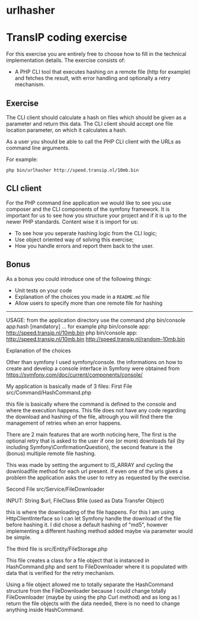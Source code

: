 # urlhasher

# TransIP coding exercise

For this exercise you are entirely free to choose how to fill in the technical implementation details.
The exercise consists of:
- A PHP CLI tool that executes hashing on a remote file (http for example) and fetches the result,
with error handling and optionally a retry mechanism.

## Exercise
The CLI client should calculate a hash on files which should be given as a parameter and return this
data. The CLI client should accept one file location parameter, on which it calculates a hash.

As a user you should be able to call the PHP CLI client with the URLs as command line arguments.

For example:

`php bin/urlhasher http://speed.transip.nl/10mb.bin`

## CLI client
For the PHP command line application we would like to see you use composer and the CLI
components of the symfony framework.
It is important for us to see how you structure your project and if it is up to the newer PHP
standards. Content wise it is import for us:
- To see how you seperate hashing logic from the CLI logic;
- Use object oriented way of solving this exercise;
- How you handle errors and report them back to the user.

## Bonus
As a bonus you could introduce one of the following things:
- Unit tests on your code
- Explanation of the choices you made in a `README.md` file
- Allow users to specify more than one remote file for hashing

---------------------------------------------------------------------------------------------------------------------------------

USAGE:
from the application directory use the command
php bin/console app:hash <url>[mandatory] <url-2>...<url-n>
for example
php bin/console app:  http://speed.transip.nl/10mb.bin
php bin/console app:  http://speed.transip.nl/10mb.bin http://speed.transip.nl/random-10mb.bin


Explanation of the choices

Other than symfony I used symfony/console.
the informations on how to create and develop a console interface in Symfony were obtained from https://symfony.com/doc/current/components/console/

My application is basically made of 3 files:
First File src/Command/HashCommand.php

this file is basically where the command is defined to the console and where the execution happens. This file does not have any code regarding the download and hashing of the file, altrough you will find there the management of retries when an error happens.

There are 2 main features that are worth noticing here, The first is the optional retry that is asked to the user if one (or more) downloads fail (by including Symfony\ConfirmationQuestion), the second feature is the (bonus) multiple remote file hashing.

This was made by setting the argument to IS_ARRAY and cycling the downloadfile method for each url present. if even one of the urls gives a problem the application asks the user to retry as requested by the exercise.


Second File src/Service/FileDownloader

INPUT: String $url, FileClass $file (used as Data Transfer Object)

this is where the downloading of the file happens. For this I am using HttpClientInterface so I can let Symfony handle the download of the file before hashing it. I did chose a default hashing of "md5", however implementing a different hashing method added maybe via parameter would be simple.

The third file is src/Entity/FileStorage.php

This file creates a class for a file object that is instanced in HashCommand.php and sent to FileDownloader where it is populated with data that is verified for the retry mechanism.

Using a file object allowed me to totally separate the HashCommand structure from the FileDownloader because I could change totally FileDownloader (maybe by using the php Curl method) and as long as I return the file objects with the data needed, there is no need to change anything inside HashCommand.



